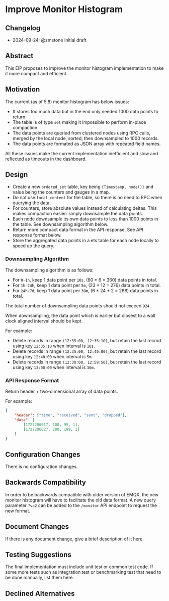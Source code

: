 # Improve Monitor Histogram

## Changelog

* 2024-09-24: @zmstone Initial draft

## Abstract

This EIP proposes to improve the monitor histogram implementation to make it more compact and efficient.

## Motivation

The current (as of 5.8) monitor histogram has below issues:

- It stores too much data but in the end only needed 1000 data points to return.
- The table is of type `set` making it impossible to perform in-place compaction.
- The data points are queried from clustered nodes using RPC calls, merged by the local node, sorted, then downsampled to 1000 records.
- The data points are formated as JSON array with repeated field names.

All these issues make the current implementation inefficient and slow and reflected as timeouts in the dashboard.

## Design

- Create a new `ordered_set` table, key being `{Timestamp, node()}` and value being the counters and gauges in a map.
- Do not use `local_content` for the table, so there is no need to RPC when querying the data.
- For counters, store absolute values instead of calculating deltas. This makes compaction easier: simply downsample the data points.
- Each node downsample its own data points to less than 1000 points in the table. See downsampling algorithm below.
- Return more compact data format in the API response. See API response format below.
- Store the aggregated data points in a ets table for each node locally to speed up the query.

### Downsampling Algorithm

The downsampling algorithm is as follows:

- For `0-1h`, keep 1 data point per `10s`, (60 * 6 = 360) data points in total.
- For `1h-24h`, keep 1 data point per `5m`,  (23 * 12 = 276) data points in total.
- For `24h-7d`, keep 1 data point per `30m`, (6 * 24 * 2 = 288) data points in total.

The total number of downsampling data points should not exceed `924`.

When downsampling, the data point which is earlier but closest to a wall clock aligned interval should be kept.

For example:

- Delete records in range `(12:35:00, 12:35:10)`, but retain the last recrod using key `12:35:10` when interval is `10s`.
- Delete records in range `(12:35:00, 12:40:00)`, but retain the last record using key `12:40:00` when interval is `5m`.
- Delete records in range `(12:30:00, 12:59:50)`, but retain the last record using key `13:00:00` when interval is `30m`.

### API Response Format

Return header + two-dimensional array of data points.

For example:

```json
{
    "header": ["time", "received", "sent", "dropped"],
    "data": [
        [1727206017, 100, 99, 1],
        [1727206027, 200, 199, 1]
    ]
}
```

## Configuration Changes

There is no configuration changes.

## Backwards Compatibility

In order to be backwards compatible with older version of EMQX, the new monitor histogram will have to facilitate the old data format.
A new query parameter `?v=2` can be added to the `/monitor` API endpoint to request the new format.

## Document Changes

If there is any document change, give a brief description of it here.

## Testing Suggestions

The final implementation must include unit test or common test code. If some
more tests such as integration test or benchmarking test that need to be done
manually, list them here.

## Declined Alternatives

